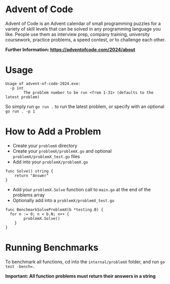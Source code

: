 # Advent of Code

Advent of Code is an Advent calendar of small programming puzzles for a variety of skill levels that can be solved in any programming language you like. People use them as interview prep, company training, university coursework, practice problems, a speed contest, or to challenge each other.

**Further Information: https://adventofcode.com/2024/about**

# Usage

```
Usage of advent-of-code-2024.exe:
  -p int
        The problem number to be run <from 1-31> (defaults to the latest problem)
```

So simply run `go run .` to run the latest problem, or specify with an optional `go run . -p 1`

# How to Add a Problem

- Create your `problemX` directory
- Create your `problemX/problemX.go` and optional `problemX/problemX_test.go` files
- Add into your `problemX/problemX.go`

```
func Solve() string {
    return "Answer"
}
```

- Add your `problemX.Solve` function call to `main.go` at the end of the problems array
- Optionally add into a `problemX/problemX_test.go`

```
func BenchmarkSolveProblemX(b *testing.B) {
  for n := 0; n < b.N; n++ {
		problemX.Solve()
	}
}
```

# Running Benchmarks

To benchmark all functions, cd into the `internal/problemX` folder, and run `go test -bench=.`

**Important: All function problems must return their answers in a string**
